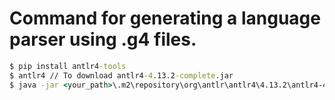 
# Command for generating a language parser using .g4 files.

```cmd
$ pip install antlr4-tools
$ antlr4 // To download antlr4-4.13.2-complete.jar
$ java -jar <your_path>\.m2\repository\org\antlr\antlr4\4.13.2\antlr4-4.13.2-complete.jar -Dlanguage=Python3 PowerFxLexer.g4 PowerFxParser.g4
```
